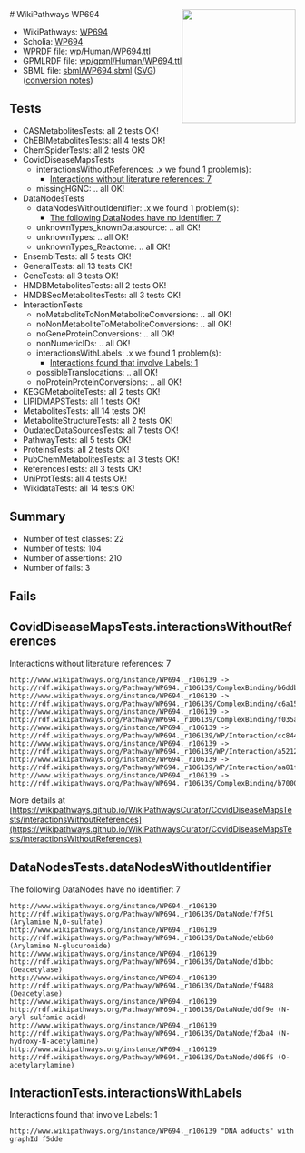 <img style="float: right; width: 200px" src="../logo.png" />
# WikiPathways WP694

* WikiPathways: [WP694](https://identifiers.org/wikipathways:WP694)
* Scholia: [WP694](https://scholia.toolforge.org/wikipathways/WP694)
* WPRDF file: [wp/Human/WP694.ttl](../wp/Human/WP694.ttl)
* GPMLRDF file: [wp/gpml/Human/WP694.ttl](../wp/gpml/Human/WP694.ttl)
* SBML file: [sbml/WP694.sbml](../sbml/WP694.sbml) ([SVG](../sbml/WP694.svg)) ([conversion notes](../sbml/WP694.txt))

## Tests
* CASMetabolitesTests: all 2 tests OK!
* ChEBIMetabolitesTests: all 4 tests OK!
* ChemSpiderTests: all 2 tests OK!
* CovidDiseaseMapsTests
    * interactionsWithoutReferences: .x we found 1 problem(s):
        * [Interactions without literature references: 7](#2e295935)
    * missingHGNC: .. all OK!
* DataNodesTests
    * dataNodesWithoutIdentifier: .x we found 1 problem(s):
        * [The following DataNodes have no identifier: 7](#d2d32fa6)
    * unknownTypes_knownDatasource: .. all OK!
    * unknownTypes: .. all OK!
    * unknownTypes_Reactome: .. all OK!
* EnsemblTests: all 5 tests OK!
* GeneralTests: all 13 tests OK!
* GeneTests: all 3 tests OK!
* HMDBMetabolitesTests: all 2 tests OK!
* HMDBSecMetabolitesTests: all 3 tests OK!
* InteractionTests
    * noMetaboliteToNonMetaboliteConversions: .. all OK!
    * noNonMetaboliteToMetaboliteConversions: .. all OK!
    * noGeneProteinConversions: .. all OK!
    * nonNumericIDs: .. all OK!
    * interactionsWithLabels: .x we found 1 problem(s):
        * [Interactions found that involve Labels: 1](#630d2678)
    * possibleTranslocations: .. all OK!
    * noProteinProteinConversions: .. all OK!
* KEGGMetaboliteTests: all 2 tests OK!
* LIPIDMAPSTests: all 1 tests OK!
* MetabolitesTests: all 14 tests OK!
* MetaboliteStructureTests: all 2 tests OK!
* OudatedDataSourcesTests: all 7 tests OK!
* PathwayTests: all 5 tests OK!
* ProteinsTests: all 2 tests OK!
* PubChemMetabolitesTests: all 3 tests OK!
* ReferencesTests: all 3 tests OK!
* UniProtTests: all 4 tests OK!
* WikidataTests: all 14 tests OK!


## Summary

* Number of test classes: 22
* Number of tests: 104
* Number of assertions: 210
* Number of fails: 3

## Fails

<a name="2e295935" />

## CovidDiseaseMapsTests.interactionsWithoutReferences

Interactions without literature references: 7
```
http://www.wikipathways.org/instance/WP694._r106139 -> http://rdf.wikipathways.org/Pathway/WP694._r106139/ComplexBinding/b6ddb
http://www.wikipathways.org/instance/WP694._r106139 -> http://rdf.wikipathways.org/Pathway/WP694._r106139/ComplexBinding/c6a15
http://www.wikipathways.org/instance/WP694._r106139 -> http://rdf.wikipathways.org/Pathway/WP694._r106139/ComplexBinding/f035a
http://www.wikipathways.org/instance/WP694._r106139 -> http://rdf.wikipathways.org/Pathway/WP694._r106139/WP/Interaction/cc844
http://www.wikipathways.org/instance/WP694._r106139 -> http://rdf.wikipathways.org/Pathway/WP694._r106139/WP/Interaction/a5212
http://www.wikipathways.org/instance/WP694._r106139 -> http://rdf.wikipathways.org/Pathway/WP694._r106139/WP/Interaction/aa81f
http://www.wikipathways.org/instance/WP694._r106139 -> http://rdf.wikipathways.org/Pathway/WP694._r106139/ComplexBinding/b7000
```

More details at [https://wikipathways.github.io/WikiPathwaysCurator/CovidDiseaseMapsTests/interactionsWithoutReferences](https://wikipathways.github.io/WikiPathwaysCurator/CovidDiseaseMapsTests/interactionsWithoutReferences)

<a name="d2d32fa6" />

## DataNodesTests.dataNodesWithoutIdentifier

The following DataNodes have no identifier: 7
```
http://www.wikipathways.org/instance/WP694._r106139 http://rdf.wikipathways.org/Pathway/WP694._r106139/DataNode/f7f51 (Arylamine N,O-sulfate)
http://www.wikipathways.org/instance/WP694._r106139 http://rdf.wikipathways.org/Pathway/WP694._r106139/DataNode/ebb60 (Arylamine N-glucuronide)
http://www.wikipathways.org/instance/WP694._r106139 http://rdf.wikipathways.org/Pathway/WP694._r106139/DataNode/d1bbc (Deacetylase)
http://www.wikipathways.org/instance/WP694._r106139 http://rdf.wikipathways.org/Pathway/WP694._r106139/DataNode/f9488 (Deacetylase)
http://www.wikipathways.org/instance/WP694._r106139 http://rdf.wikipathways.org/Pathway/WP694._r106139/DataNode/d0f9e (N-aryl sulfamic acid)
http://www.wikipathways.org/instance/WP694._r106139 http://rdf.wikipathways.org/Pathway/WP694._r106139/DataNode/f2ba4 (N-hydroxy-N-acetylamine)
http://www.wikipathways.org/instance/WP694._r106139 http://rdf.wikipathways.org/Pathway/WP694._r106139/DataNode/d06f5 (O-acetylarylamine)
```

<a name="630d2678" />

## InteractionTests.interactionsWithLabels

Interactions found that involve Labels: 1
```
http://www.wikipathways.org/instance/WP694._r106139 "DNA adducts" with graphId f5dde
```


